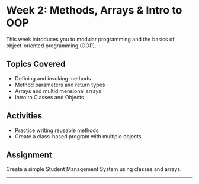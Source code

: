 # Week 2: Methods, Arrays & Intro to OOP

This week introduces you to modular programming and the basics of object-oriented programming (OOP).

## Topics Covered

- Defining and invoking methods
- Method parameters and return types
- Arrays and multidimensional arrays
- Intro to Classes and Objects

## Activities

- Practice writing reusable methods
- Create a class-based program with multiple objects

## Assignment

Create a simple Student Management System using classes and arrays.

---
